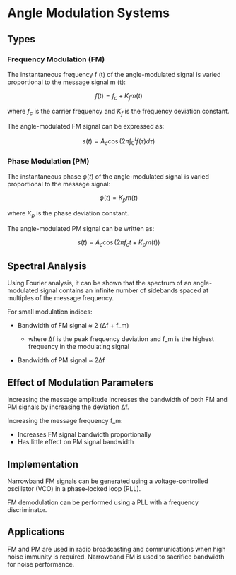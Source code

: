 # Angle Modulation Systems

## Types

### Frequency Modulation (FM)

The instantaneous frequency f (t) of the angle-modulated signal is varied proportional to the message signal m (t):

$$ f(t) = f_c + K_f m(t) $$

where $f_c$ is the carrier frequency and $K_f$ is the frequency deviation constant. 

The angle-modulated FM signal can be expressed as:

$$ s(t) = A_c \cos\left(2\pi \int_0^t f(\tau) d\tau \right) $$

### Phase Modulation (PM)  

The instantaneous phase $\phi(t)$ of the angle-modulated signal is varied proportional to the message signal: 

$$ \phi(t) = K_p m(t) $$

where $K_p$ is the phase deviation constant.

The angle-modulated PM signal can be written as: 

$$ s(t) = A_c \cos(2\pi f_c t + K_p m(t)) $$

## Spectral Analysis

Using Fourier analysis, it can be shown that the spectrum of an angle-modulated signal contains an infinite number of sidebands spaced at multiples of the message frequency.

For small modulation indices:

- Bandwidth of FM signal ≈ 2 (Δf + f_m) 
    - where Δf is the peak frequency deviation and f_m is the highest frequency in the modulating signal

- Bandwidth of PM signal ≈ 2Δf

## Effect of Modulation Parameters

Increasing the message amplitude increases the bandwidth of both FM and PM signals by increasing the deviation Δf.

Increasing the message frequency f_m:

- Increases FM signal bandwidth proportionally
- Has little effect on PM signal bandwidth

## Implementation

Narrowband FM signals can be generated using a voltage-controlled oscillator (VCO) in a phase-locked loop (PLL). 

FM demodulation can be performed using a PLL with a frequency discriminator.

## Applications

FM and PM are used in radio broadcasting and communications when high noise immunity is required. Narrowband FM is used to sacrifice bandwidth for noise performance.